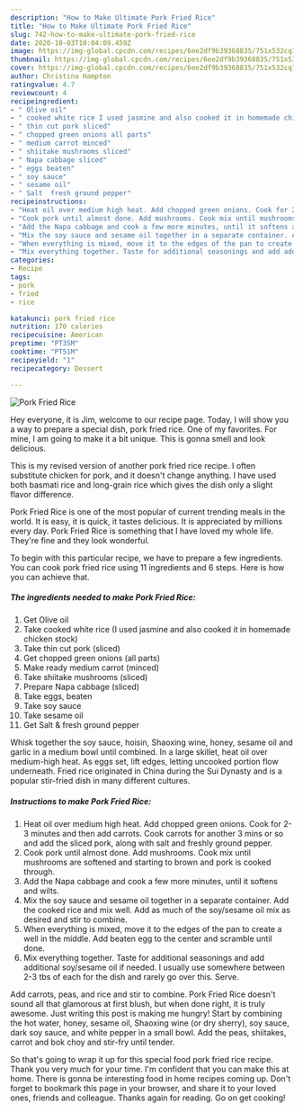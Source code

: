 ```yaml
---
description: "How to Make Ultimate Pork Fried Rice"
title: "How to Make Ultimate Pork Fried Rice"
slug: 742-how-to-make-ultimate-pork-fried-rice
date: 2020-10-03T10:04:09.459Z
image: https://img-global.cpcdn.com/recipes/6ee2df9b39368835/751x532cq70/pork-fried-rice-recipe-main-photo.jpg
thumbnail: https://img-global.cpcdn.com/recipes/6ee2df9b39368835/751x532cq70/pork-fried-rice-recipe-main-photo.jpg
cover: https://img-global.cpcdn.com/recipes/6ee2df9b39368835/751x532cq70/pork-fried-rice-recipe-main-photo.jpg
author: Christina Hampton
ratingvalue: 4.7
reviewcount: 4
recipeingredient:
- " Olive oil"
- " cooked white rice I used jasmine and also cooked it in homemade chicken stock"
- " thin cut pork sliced"
- " chopped green onions all parts"
- " medium carrot minced"
- " shiitake mushrooms sliced"
- " Napa cabbage sliced"
- " eggs beaten"
- " soy sauce"
- " sesame oil"
- " Salt  fresh ground pepper"
recipeinstructions:
- "Heat oil over medium high heat. Add chopped green onions. Cook for 2-3 minutes and then add carrots. Cook carrots for another 3 mins or so and add the sliced pork, along with salt and freshly ground pepper."
- "Cook pork until almost done. Add mushrooms. Cook mix until mushrooms are softened and starting to brown and pork is cooked through."
- "Add the Napa cabbage and cook a few more minutes, until it softens and wilts."
- "Mix the soy sauce and sesame oil together in a separate container. Add the cooked rice and mix well. Add as much of the soy/sesame oil mix as desired and stir to combine."
- "When everything is mixed, move it to the edges of the pan to create a well in the middle. Add beaten egg to the center and scramble until done."
- "Mix everything together. Taste for additional seasonings and add additional soy/sesame oil if needed. I usually use somewhere between 2-3 tbs of each for the dish and rarely go over this. Serve."
categories:
- Recipe
tags:
- pork
- fried
- rice

katakunci: pork fried rice 
nutrition: 170 calories
recipecuisine: American
preptime: "PT35M"
cooktime: "PT51M"
recipeyield: "1"
recipecategory: Dessert

---
```



![Pork Fried Rice](https://img-global.cpcdn.com/recipes/6ee2df9b39368835/751x532cq70/pork-fried-rice-recipe-main-photo.jpg)

Hey everyone, it is Jim, welcome to our recipe page. Today, I will show you a way to prepare a special dish, pork fried rice. One of my favorites. For mine, I am going to make it a bit unique. This is gonna smell and look delicious.

This is my revised version of another pork fried rice recipe. I often substitute chicken for pork, and it doesn&#39;t change anything. I have used both basmati rice and long-grain rice which gives the dish only a slight flavor difference.

Pork Fried Rice is one of the most popular of current trending meals in the world. It is easy, it is quick, it tastes delicious. It is appreciated by millions every day. Pork Fried Rice is something that I have loved my whole life. They're fine and they look wonderful.


To begin with this particular recipe, we have to prepare a few ingredients. You can cook pork fried rice using 11 ingredients and 6 steps. Here is how you can achieve that.

<!--inarticleads1-->

##### The ingredients needed to make Pork Fried Rice:

1. Get  Olive oil
1. Take  cooked white rice (I used jasmine and also cooked it in homemade chicken stock)
1. Take  thin cut pork (sliced)
1. Get  chopped green onions (all parts)
1. Make ready  medium carrot (minced)
1. Take  shiitake mushrooms (sliced)
1. Prepare  Napa cabbage (sliced)
1. Take  eggs, beaten
1. Take  soy sauce
1. Take  sesame oil
1. Get  Salt &amp; fresh ground pepper


Whisk together the soy sauce, hoisin, Shaoxing wine, honey, sesame oil and garlic in a medium bowl until combined. In a large skillet, heat oil over medium-high heat. As eggs set, lift edges, letting uncooked portion flow underneath. Fried rice originated in China during the Sui Dynasty and is a popular stir-fried dish in many different cultures. 

<!--inarticleads2-->

##### Instructions to make Pork Fried Rice:

1. Heat oil over medium high heat. Add chopped green onions. Cook for 2-3 minutes and then add carrots. Cook carrots for another 3 mins or so and add the sliced pork, along with salt and freshly ground pepper.
1. Cook pork until almost done. Add mushrooms. Cook mix until mushrooms are softened and starting to brown and pork is cooked through.
1. Add the Napa cabbage and cook a few more minutes, until it softens and wilts.
1. Mix the soy sauce and sesame oil together in a separate container. Add the cooked rice and mix well. Add as much of the soy/sesame oil mix as desired and stir to combine.
1. When everything is mixed, move it to the edges of the pan to create a well in the middle. Add beaten egg to the center and scramble until done.
1. Mix everything together. Taste for additional seasonings and add additional soy/sesame oil if needed. I usually use somewhere between 2-3 tbs of each for the dish and rarely go over this. Serve.


Add carrots, peas, and rice and stir to combine. Pork Fried Rice doesn&#39;t sound all that glamorous at first blush, but when done right, it is truly awesome. Just writing this post is making me hungry! Start by combining the hot water, honey, sesame oil, Shaoxing wine (or dry sherry), soy sauce, dark soy sauce, and white pepper in a small bowl. Add the peas, shiitakes, carrot and bok choy and stir-fry until tender. 

So that's going to wrap it up for this special food pork fried rice recipe. Thank you very much for your time. I'm confident that you can make this at home. There is gonna be interesting food in home recipes coming up. Don't forget to bookmark this page in your browser, and share it to your loved ones, friends and colleague. Thanks again for reading. Go on get cooking!
